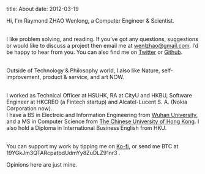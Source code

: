 title: About
date: 2012-03-19

Hi, I'm Raymond ZHAO Wenlong, a Computer Engineer & Scientist.   
<br>     

I like problem solving, and reading. 
If you’ve got any questions, suggestions or would like to discuss a project then email me at wenlzhao@gmail.com. I’d be happy to hear from you. You can also find me on [Twitter](https://twitter.com/_muyun) or [Github](https://github.com/muyun).
<br> <br> 

Outside of Technology & Philosophy world, I also like Nature, self-improvement, product & service, and art NOW. 
<br> <br> 

I worked as Technical Officer at HSUHK, RA at CityU and HKBU, Software Engineer at HKCREO (a Fintech startup) and Alcatel-Lucent S. A. (Nokia Corporation now).   
I have a BS in Electroic and Information Engineering from [Wuhan University](https://www.sciencemag.org/collections/celebrating-125-years-academic-excellence-wuhan-university-1893-2018?fbclid=IwAR0RzFSkpxaI8wk61JDnE7p6SWr7SlKXLyoFHkrg4-iqKGiRyE2gZfaGl8s), and a MS in Computer Science from [The Chinese University of Hong Kong](http://www.cuhk.edu.hk/english/index.html). I also hold a Diploma in International Business English from HKU.   
<br>  

You can support my work by tipping me on [Ko-fi](https://ko-fi.com/raymondzhao), or send me BTC at 19YGkJm3QTARcpatbdUdmYy8ZuDLZ91nr3 .  

Opinions here are just mine. 
